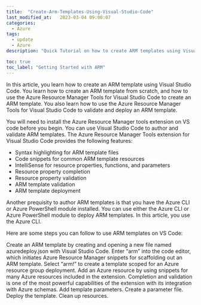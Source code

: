 ```yaml
---
title:  "Create-Arm-Templates-Using-Visual-Studio-Code"
last_modified_at:   2023-03-04 09:00:07
categories: 
  - Azure
tags:
  - update
  - Azure
description: "Quick Tutorial on how to create ARM templates using Visual Studio Code"

toc: true
toc_label: "Getting Started with ARM"
---
```


<!--write an introduction to a blog-->
In this article, you learn how to create an ARM template using Visual Studio Code. You learn how to create an ARM template from scratch, and how to use the Azure Resource Manager Tools for Visual Studio Code to create an ARM template. You also learn how to use the Azure Resource Manager Tools for Visual Studio Code to validate and deploy an ARM template.

You will need to install the Azure Resource Manager tools extension on VS code before you begin.
You can use Visual Studio Code to author and validate ARM templates. The Azure Resource Manager Tools extension for Visual Studio Code provides the following features:

* Syntax highlighting for ARM template files
* Code snippets for common ARM template resources
* IntelliSense for resource properties, functions, and parameters
* Resource property completion
* Resource property validation
* ARM template validation
* ARM template deployment

Another prequisity to author ARM templates is that you have the Azure CLI or Azure PowerShell module installed. You can use either the Azure CLI or Azure PowerShell module to deploy ARM templates. In this article, you use the Azure CLI.

<!--rewrite below text-->

Here are some steps you can follow to use ARM templates on VS Code:

Create an ARM template by creating and opening a new file named azuredeploy.json with Visual Studio Code.
Enter “arm” into the code editor, which initiates Azure Resource Manager snippets for scaffolding out an ARM template.
Select “arm!” to create a template scoped for an Azure resource group deployment.
Add an Azure resource by using snippets for many Azure resources included in the extension.
Completion and validation is one of the most powerful capabilities of the extension with its integration with Azure schemas.
Add template parameters.
Create a parameter file.
Deploy the template.
Clean up resources.
